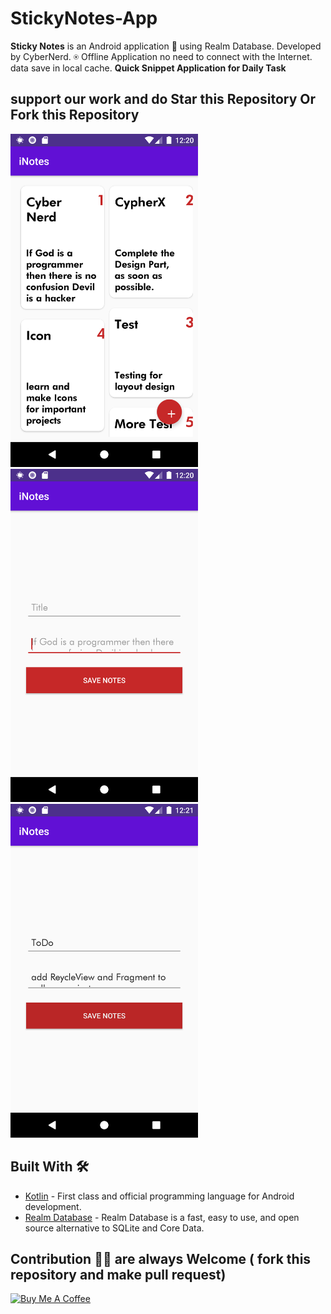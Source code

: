 # StickyNotes-App
**Sticky Notes** is an Android application 📱 using Realm Database. Developed by CyberNerd. 
⍟ Offline Application no need to connect with the Internet. data save in local cache.
**Quick Snippet Application for Daily Task**


## support our work and do Star this Repository Or Fork this Repository

<div align="left">
    <img src="static/screen1.png" width="300px"</img> 
    <img src="static/screen2.png" width="300px"</img> 
    <img src="static/screen3.png" width="300px"</img>                                    
</div>

## Built With 🛠
- [Kotlin](https://kotlinlang.org/) - First class and official programming language for Android development.
- [Realm Database](https://realm.io/products/realm-database/) - Realm Database is a fast, easy to use, and open source alternative to SQLite and Core Data.

## Contribution 🙏🏻 are always Welcome ( fork this repository and make pull request)

<a href="https://www.buymeacoffee.com/LJ9VFRB" target="_blank"><img src="https://cdn.buymeacoffee.com/buttons/default-red.png" alt="Buy Me A Coffee" style="height: 51px !important;width: 180px !important;" ></a>
